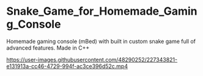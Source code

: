 # Snake_Game_for_Homemade_Gaming_Console
Homemade gaming console (mBed) with built in custom snake game full of advanced features. Made in C++



https://user-images.githubusercontent.com/48290252/227343821-e131913a-cc46-4729-994f-ac3ce396d52c.mp4

